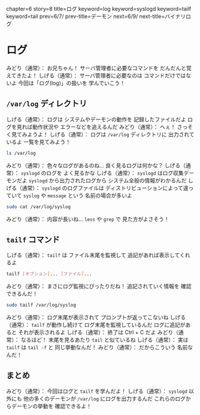 chapter=6
story=8
title=ログ
keyword=log
keyword=syslogd
keyword=tailf
keyword=tail
prev=6/7/
prev-title=デーモン
next=6/9/
next-title=バイナリログ

# ログ

みどり（通常）：
  お兄ちゃん！
  サーバ管理者に必要なコマンドを
  だんだんと覚えてきたよ！
しげる（通常）：
  サーバ管理者に必要なのは
  コマンドだけではないよ
  今回は「ログ(log)」の扱いを
  学んでいこう！

## `/var/log` ディレクトリ

しげる（通常）：
  ログは
  システムやデーモンの動作を
  記録したファイルだよ
  ログを見れば動作状況や
  エラーなどを追えるんだ
みどり（通常）：
  へぇ！
  さっそく見てみようよ！
しげる（通常）：
  ログは `/var/log` ディレクトリに
  出力されているよ
  一覧を見てみよう！

```bash
ls /var/log
```

みどり（通常）：
  色々なログがあるのね…
  良く見るログは何かな？
しげる（通常）：
  `syslogd` のログを
  よく見るかな
しげる（通常）：
  `syslogd` はログ収集デーモンだよ
  `syslogd` から出力されたログから
  システム全般の情報がわかるんだ
しげる（通常）：
  `syslogd` のログファイルは
  ディストリビューションによって違っていて
  `syslog` や `message` という
  名前の場合が多いよ

```bash
sudo cat /var/log/syslog
```

みどり（通常）：
  内容が長いね…
  `less` や `grep` で
  見た方がよさそう！

## `tailf` コマンド

しげる（通常）：
  `tailf` は
  ファイル末尾を監視して
  追記があれば表示してくれるよ

```bash
tailf [オプション]... [ファイル]...
```

みどり（通常）：
  まさにログ監視にぴったりだね！
  追記されていく情報を
  確認できるんだ！

```bash
sudo tailf /var/log/syslog
```

みどり（通常）：
  ログ末尾が表示されて
  プロンプトが返ってこないね
しげる（通常）：
  `tailf` が動作し続けて
  ログ末尾を監視しているんだ
  ログに追記があると
  それが表示されるよ
しげる（通常）：
  終了は Ctrl + C だよ
みどり（通常）：
  なるほど！
  末尾を見るあたり
  `tail` と似ているね
しげる（通常）：
  実は `tailf` は
  `tail -f` と
  同じ挙動なんだ！
みどり（通常）：
  だからこういう
  名前なんだ！

## まとめ

みどり（通常）：
  今回はログと
  `tailf` を学んだよ！
しげる（通常）：
  `syslogd` 以外にも
  他の多くのデーモンが
  `/var/log` にログを出力するんだ
  これらのログからデーモンの挙動を
  確認できるよ！

